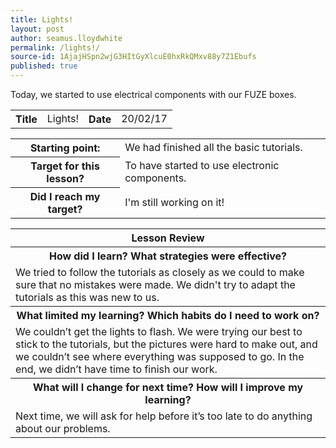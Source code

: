 ```yaml
---
title: Lights!
layout: post
author: seamus.lloydwhite
permalink: /lights!/
source-id: 1AjajHSpn2wjG3HItGyXlcuE0hxRkQMxv88y7Z1Ebufs
published: true
---
```

Today, we started to use electrical components with our FUZE boxes.

<table>
  <tr>
    <th>Title</th>
    <td>Lights!</td>
    <th>Date</th>
    <td>20/02/17</td>
  </tr>
</table>


<table>
  <tr>
    <th>Starting point:</th>
    <td>We had finished all the basic tutorials.</td>
  </tr>
  <tr>
    <th>Target for this lesson?</th>
    <td>To have started to use electronic components.</td>
  </tr>
  <tr>
    <th>Did I reach my target? </th>
    <td>I'm still working on it!</td>
  </tr>
</table>


<table>
  <tr>
    <th>Lesson Review</th>
  </tr>
  <tr>
    <th>How did I learn? What strategies were effective? </th>
  </tr>
  <tr>
    <td>We tried to follow the tutorials as closely as we could to make sure that no mistakes were made. We didn't try to adapt the tutorials as this was new to us.</td>
  </tr>
  <tr>
    <th>What limited my learning? Which habits do I need to work on? </th>
  </tr>
  <tr>
    <td>We couldn’t get the lights to flash. We were trying our best to stick to the tutorials, but the pictures were hard to make out, and we couldn’t see where everything was supposed to go. In the end, we didn’t have time to finish our work. </td>
  </tr>
  <tr>
    <th>What will I change for next time? How will I improve my learning?</th>
  </tr>
  <tr>
    <td>Next time, we will ask for help before it’s too late to do anything about our problems.</td>
  </tr>
</table>


